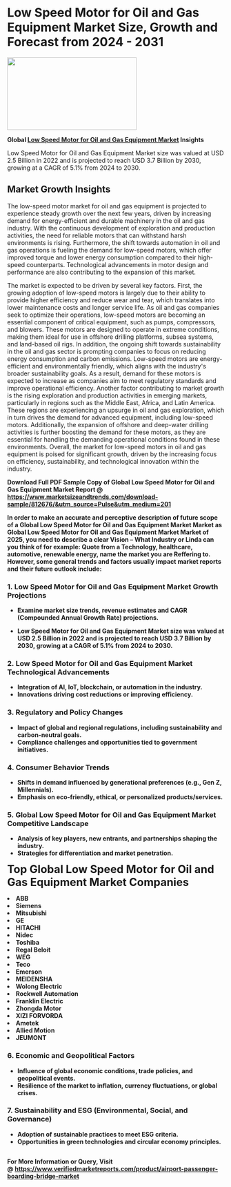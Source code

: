 <H1>Low Speed Motor for Oil and Gas Equipment Market Size, Growth and Forecast from 2024 - 2031</H1><img class="aligncenter size-medium wp-image-584254" src="https://thirdeyenews.in/wp-content/uploads/2024/09/Global-Market-Research-300x168.jpeg" alt="" width="300" height="168" /><p><strong>Global&nbsp;<a href="https://www.marketsizeandtrends.com/download-sample/812676/&amp;utm_source=Pulse&amp;utm_medium=201">Low Speed Motor for Oil and Gas Equipment Market</a> Insights</strong></p><p>Low Speed Motor for Oil and Gas Equipment Market size was valued at USD 2.5 Billion in 2022 and is projected to reach USD 3.7 Billion by 2030, growing at a CAGR of 5.1% from 2024 to 2030.</p><p><h2>Market Growth Insights</h2> <p>The low-speed motor market for oil and gas equipment is projected to experience steady growth over the next few years, driven by increasing demand for energy-efficient and durable machinery in the oil and gas industry. With the continuous development of exploration and production activities, the need for reliable motors that can withstand harsh environments is rising. Furthermore, the shift towards automation in oil and gas operations is fueling the demand for low-speed motors, which offer improved torque and lower energy consumption compared to their high-speed counterparts. Technological advancements in motor design and performance are also contributing to the expansion of this market.</p> <p><strong></strong></p> <p>The market is expected to be driven by several key factors. First, the growing adoption of low-speed motors is largely due to their ability to provide higher efficiency and reduce wear and tear, which translates into lower maintenance costs and longer service life. As oil and gas companies seek to optimize their operations, low-speed motors are becoming an essential component of critical equipment, such as pumps, compressors, and blowers. These motors are designed to operate in extreme conditions, making them ideal for use in offshore drilling platforms, subsea systems, and land-based oil rigs. In addition, the ongoing shift towards sustainability in the oil and gas sector is prompting companies to focus on reducing energy consumption and carbon emissions. Low-speed motors are energy-efficient and environmentally friendly, which aligns with the industry's broader sustainability goals. As a result, demand for these motors is expected to increase as companies aim to meet regulatory standards and improve operational efficiency. Another factor contributing to market growth is the rising exploration and production activities in emerging markets, particularly in regions such as the Middle East, Africa, and Latin America. These regions are experiencing an upsurge in oil and gas exploration, which in turn drives the demand for advanced equipment, including low-speed motors. Additionally, the expansion of offshore and deep-water drilling activities is further boosting the demand for these motors, as they are essential for handling the demanding operational conditions found in these environments. Overall, the market for low-speed motors in oil and gas equipment is poised for significant growth, driven by the increasing focus on efficiency, sustainability, and technological innovation within the industry.</p> <p><strong></p><p><span class=""><strong>Download Full PDF Sample Copy of Global Low Speed Motor for Oil and Gas Equipment Market Report</strong> @ <a href="https://www.marketsizeandtrends.com/download-sample/812676/&amp;utm_source=Pulse&amp;utm_medium=201" target="_blank">https://www.marketsizeandtrends.com/download-sample/812676/&amp;utm_source=Pulse&amp;utm_medium=201</a></span></p><p>In order to make an accurate and perceptive description of future scope of a Global&nbsp;Low Speed Motor for Oil and Gas Equipment Market Market as Global&nbsp;Low Speed Motor for Oil and Gas Equipment Market Market of 2025, you need to describe a clear Vision &ndash; What Industry or Linda can you think of for example: Quote from a Technology, healthcare, automotive, renewable energy, name the market you are Reffering to. However, some general trends and factors usually impact market reports and their future outlook include:</p><h3>1.&nbsp;<strong>Low Speed Motor for Oil and Gas Equipment Market Growth Projections</strong></h3><ul><li>Examine market size trends, revenue estimates and CAGR (Compounded Annual Growth Rate) projections.</li><li><p>Low Speed Motor for Oil and Gas Equipment Market size was valued at USD 2.5 Billion in 2022 and is projected to reach USD 3.7 Billion by 2030, growing at a CAGR of 5.1% from 2024 to 2030.</p></li></ul><h3>2.&nbsp;<strong>Low Speed Motor for Oil and Gas Equipment Market Technological Advancements</strong></h3><ul><li>Integration of AI, IoT, blockchain, or automation in the industry.</li><li>Innovations driving cost reductions or improving efficiency.</li></ul><h3>3.&nbsp;<strong>Regulatory and Policy Changes</strong></h3><ul><li>Impact of global and regional regulations, including sustainability and carbon-neutral goals.</li><li>Compliance challenges and opportunities tied to government initiatives.</li></ul><h3>4.&nbsp;<strong>Consumer Behavior Trends</strong></h3><ul><li>Shifts in demand influenced by generational preferences (e.g., Gen Z, Millennials).</li><li>Emphasis on eco-friendly, ethical, or personalized products/services.</li></ul><h3>5.&nbsp;<strong>Global Low Speed Motor for Oil and Gas Equipment Market Competitive Landscape</strong></h3><ul><li>Analysis of key players, new entrants, and partnerships shaping the industry.</li><li>Strategies for differentiation and market penetration.</li></ul><p data-pm-slice="1 1 []"><span style="color: inherit; font-family: inherit; font-size: 25px;">Top Global Low Speed Motor for Oil and Gas Equipment Market Companies</span></p><div class="" data-test-id=""><p><li>ABB</li><li> Siemens</li><li> Mitsubishi</li><li> GE</li><li> HITACHI</li><li> Nidec</li><li> Toshiba</li><li> Regal Beloit</li><li> WEG</li><li> Teco</li><li> Emerson</li><li> MEIDENSHA</li><li> Wolong Electric</li><li> Rockwell Automation</li><li> Franklin Electric</li><li> Zhongda Motor</li><li> XIZI FORVORDA</li><li> Ametek</li><li> Allied Motion</li><li> JEUMONT</li></p></div><h3>6.&nbsp;<strong>Economic and Geopolitical Factors</strong></h3><ul><li>Influence of global economic conditions, trade policies, and geopolitical events.</li><li>Resilience of the market to inflation, currency fluctuations, or global crises.</li></ul><h3>7.&nbsp;<strong>Sustainability and ESG (Environmental, Social, and Governance)</strong></h3><ul><li>Adoption of sustainable practices to meet ESG criteria.</li><li>Opportunities in green technologies and circular economy principles.</li></ul><h2><strong style="font-size: 14px;">For More Information or Query, Visit @&nbsp;</strong><a style="background-color: #ffffff; font-size: 14px;" href="https://www.marketsizeandtrends.com/report/low-speed-motor-for-oil-and-gas-equipment-market/" target="_blank">https://www.verifiedmarketreports.com/product/airport-passenger-boarding-bridge-market</a></h2>
